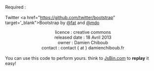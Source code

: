 Required : <br>
<br>
Twitter <a href="https://github.com/twitter/bootstrap" target='_blank">Bootstrap</a> by 
<a href="https://twitter.com/fat" target="_blank">@fat</a> and 
<a href="https://twitter.com/mdo" target="_blank">@mdo</a>

<center>licence :        creative commons<br>
released date :  18 Avril 2013<br>
owner :          Damien Chiboub<br>
contact :        contact { at } damienchiboub.fr<br> 
</center><br>
You can use this code to perform yours. think to <a href="http://jsbin.com/" target="_blank">JsBin.com</a> to <b>replay</b> it easy!


